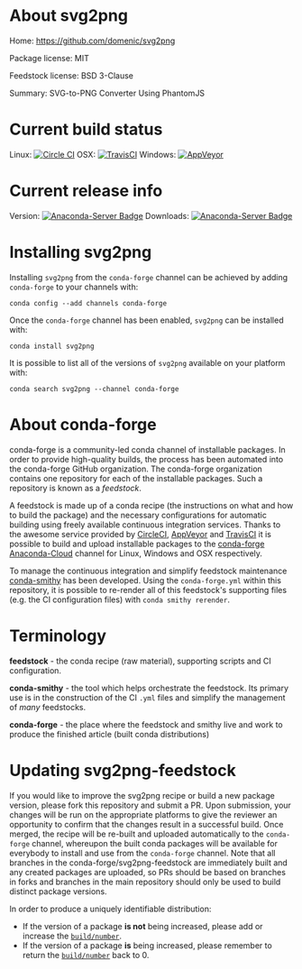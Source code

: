 About svg2png
=============

Home: https://github.com/domenic/svg2png

Package license: MIT

Feedstock license: BSD 3-Clause

Summary: SVG-to-PNG Converter Using PhantomJS



Current build status
====================

Linux: [![Circle CI](https://circleci.com/gh/conda-forge/svg2png-feedstock.svg?style=shield)](https://circleci.com/gh/conda-forge/svg2png-feedstock)
OSX: [![TravisCI](https://travis-ci.org/conda-forge/svg2png-feedstock.svg?branch=master)](https://travis-ci.org/conda-forge/svg2png-feedstock)
Windows: [![AppVeyor](https://ci.appveyor.com/api/projects/status/github/conda-forge/svg2png-feedstock?svg=True)](https://ci.appveyor.com/project/conda-forge/svg2png-feedstock/branch/master)

Current release info
====================
Version: [![Anaconda-Server Badge](https://anaconda.org/conda-forge/svg2png/badges/version.svg)](https://anaconda.org/conda-forge/svg2png)
Downloads: [![Anaconda-Server Badge](https://anaconda.org/conda-forge/svg2png/badges/downloads.svg)](https://anaconda.org/conda-forge/svg2png)

Installing svg2png
==================

Installing `svg2png` from the `conda-forge` channel can be achieved by adding `conda-forge` to your channels with:

```
conda config --add channels conda-forge
```

Once the `conda-forge` channel has been enabled, `svg2png` can be installed with:

```
conda install svg2png
```

It is possible to list all of the versions of `svg2png` available on your platform with:

```
conda search svg2png --channel conda-forge
```


About conda-forge
=================

conda-forge is a community-led conda channel of installable packages.
In order to provide high-quality builds, the process has been automated into the
conda-forge GitHub organization. The conda-forge organization contains one repository
for each of the installable packages. Such a repository is known as a *feedstock*.

A feedstock is made up of a conda recipe (the instructions on what and how to build
the package) and the necessary configurations for automatic building using freely
available continuous integration services. Thanks to the awesome service provided by
[CircleCI](https://circleci.com/), [AppVeyor](http://www.appveyor.com/)
and [TravisCI](https://travis-ci.org/) it is possible to build and upload installable
packages to the [conda-forge](https://anaconda.org/conda-forge)
[Anaconda-Cloud](http://docs.anaconda.org/) channel for Linux, Windows and OSX respectively.

To manage the continuous integration and simplify feedstock maintenance
[conda-smithy](http://github.com/conda-forge/conda-smithy) has been developed.
Using the ``conda-forge.yml`` within this repository, it is possible to re-render all of
this feedstock's supporting files (e.g. the CI configuration files) with ``conda smithy rerender``.


Terminology
===========

**feedstock** - the conda recipe (raw material), supporting scripts and CI configuration.

**conda-smithy** - the tool which helps orchestrate the feedstock.
                   Its primary use is in the construction of the CI ``.yml`` files
                   and simplify the management of *many* feedstocks.

**conda-forge** - the place where the feedstock and smithy live and work to
                  produce the finished article (built conda distributions)


Updating svg2png-feedstock
==========================

If you would like to improve the svg2png recipe or build a new
package version, please fork this repository and submit a PR. Upon submission,
your changes will be run on the appropriate platforms to give the reviewer an
opportunity to confirm that the changes result in a successful build. Once
merged, the recipe will be re-built and uploaded automatically to the
`conda-forge` channel, whereupon the built conda packages will be available for
everybody to install and use from the `conda-forge` channel.
Note that all branches in the conda-forge/svg2png-feedstock are
immediately built and any created packages are uploaded, so PRs should be based
on branches in forks and branches in the main repository should only be used to
build distinct package versions.

In order to produce a uniquely identifiable distribution:
 * If the version of a package **is not** being increased, please add or increase
   the [``build/number``](http://conda.pydata.org/docs/building/meta-yaml.html#build-number-and-string).
 * If the version of a package **is** being increased, please remember to return
   the [``build/number``](http://conda.pydata.org/docs/building/meta-yaml.html#build-number-and-string)
   back to 0.
